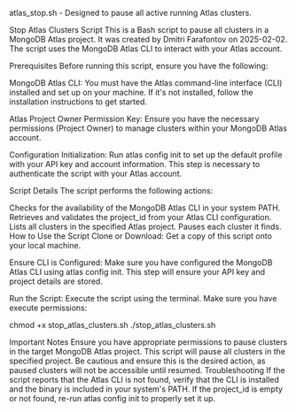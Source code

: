 atlas_stop.sh - Designed to pause all active running Atlas clusters.

Stop Atlas Clusters Script
This is a Bash script to pause all clusters in a MongoDB Atlas project. It was created by Dmitri Farafontov on 2025-02-02. The script uses the MongoDB Atlas CLI to interact with your Atlas account.

Prerequisites
Before running this script, ensure you have the following:

MongoDB Atlas CLI: You must have the Atlas command-line interface (CLI) installed and set up on your machine. If it's not installed, follow the installation instructions to get started.

Atlas Project Owner Permission Key: Ensure you have the necessary permissions (Project Owner) to manage clusters within your MongoDB Atlas account.

Configuration Initialization: Run atlas config init to set up the default profile with your API key and account information. This step is necessary to authenticate the script with your Atlas account.

Script Details
The script performs the following actions:

Checks for the availability of the MongoDB Atlas CLI in your system PATH.
Retrieves and validates the project_id from your Atlas CLI configuration.
Lists all clusters in the specified Atlas project.
Pauses each cluster it finds.
How to Use the Script
Clone or Download: Get a copy of this script onto your local machine.

Ensure CLI is Configured: Make sure you have configured the MongoDB Atlas CLI using atlas config init. This step will ensure your API key and project details are stored.

Run the Script: Execute the script using the terminal. Make sure you have execute permissions:

chmod +x stop_atlas_clusters.sh
./stop_atlas_clusters.sh

Important Notes
Ensure you have appropriate permissions to pause clusters in the target MongoDB Atlas project.
This script will pause all clusters in the specified project. Be cautious and ensure this is the desired action, as paused clusters will not be accessible until resumed.
Troubleshooting
If the script reports that the Atlas CLI is not found, verify that the CLI is installed and the binary is included in your system's PATH.
If the project_id is empty or not found, re-run atlas config init to properly set it up.
